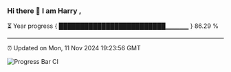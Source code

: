 ### Hi there 👋 I am Harry , 

⏳ Year progress { █████████████████████████▁▁▁▁▁ } 86.29 %

---

⏰ Updated on Mon, 11 Nov 2024 19:23:56 GMT

![Progress Bar CI](https://github.com/duykhang68/duykhang68/workflows/Progress%20Bar%20CI/badge.svg)
